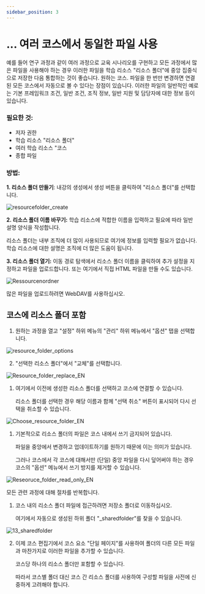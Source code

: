 ```yaml
---
sidebar_position: 3
---
```


# ... 여러 코스에서 동일한 파일 사용

예를 들어 연구 과정과 같이 여러 과정으로 교육 시나리오를 구현하고 모든 과정에서 많은 파일을 사용해야 하는 경우 이러한 파일을 학습 리소스 "리소스 폴더"에 중앙 집중식으로 저장한 다음 통합하는 것이 좋습니다. 원하는 코스. 파일을 한 번만 변경하면 연결된 모든 코스에서 자동으로 볼 수 있다는 장점이 있습니다. 이러한 파일의 일반적인 예로는 기본 프레임워크 조건, 일반 조건, 조직 정보, 일반 지원 및 담당자에 대한 정보 등이 있습니다.

### 필요한 것:

- 저자 권한
- 학습 리소스 "리소스 폴더"
- 여러 학습 리소스 "코스
- 종합 파일

### 방법:

**1. 리소스 폴더 만들기**: 내강의 생성에서 생성 버튼을 클릭하여 "리소스 폴더"를 선택합니다.

![resourcefolder_create](/img/how-to/resourcefolder_create.png)


**2. 리소스 폴더 이름 바꾸기:** 학습 리소스에 적합한 이름을 입력하고 필요에 따라 일반 설명 양식을 작성합니다. 

리소스 폴더는 내부 조직에 더 많이 사용되므로 여기에 정보를 입력할 필요가 없습니다. 학습 리소스에 대한 설명은 조직에 더 많은 도움이 됩니다.

**3. 리소스 폴더 열기:** 이동 경로 탐색에서 리소스 폴더 이름을 클릭하여 추가 설정을 지정하고 파일을 업로드합니다. 또는 여기에서 직접 HTML 파일을 만들 수도 있습니다.

![Ressourcenordner](/img/how-to/Ressourcenordner.png)

많은 파일을 업로드하려면 WebDAV를 사용하십시오.

## 코스에 리소스 폴더 포함

1. 원하는 과정을 열고 "설정" 하위 메뉴의 "관리" 하위 메뉴에서 "옵션" 탭을 선택합니다.

![resource_folder_options](/img/how-to/resource_folder_options.png)

2. "선택한 리소스 폴더"에서 "교체"를 선택합니다.

![Resource_folder_replace_EN](/img/how-to/Resource_folder_replace_EN.png)

1. 여기에서 이전에 생성한 리소스 폴더를 선택하고 코스에 연결할 수 있습니다. 

   리소스 폴더를 선택한 경우 해당 이름과 함께 "선택 취소" 버튼이 표시되어 다시 선택을 취소할 수 있습니다.

![Choose_resource_folder_EN](/img/how-to/Choose_resource_folder_EN.png)

1. 기본적으로 리소스 폴더의 파일은 코스 내에서 쓰기 금지되어 있습니다. 
 
   파일을 중앙에서 변경하고 업데이트하기를 원하기 때문에 이는 의미가 있습니다. 
   
   그러나 코스에서 각 코스에 대해서만 (단일) 중앙 파일을 다시 덮어써야 하는 경우 코스의 "옵션" 메뉴에서 쓰기 방지를 제거할 수 있습니다.

![Reseoruce_folder_read_only_EN](/img/how-to/Reseoruce_folder_read_only_EN.png)

모든 관련 과정에 대해 절차를 반복합니다.


1. 코스 내의 리소스 폴더 파일에 접근하려면 저장소 폴더로 이동하십시오. 

   여기에서 자동으로 생성된 하위 폴더 "_sharedfolder"를 찾을 수 있습니다.

![13_sharedfolder](/img/how-to/13_sharedfolder.png)

2. 이제 코스 편집기에서 코스 요소 "단일 페이지"를 사용하여 폴더의 다른 모든 파일과 마찬가지로 이러한 파일을 추가할 수 있습니다.

   코스당 하나의 리소스 폴더만 포함할 수 있습니다. 

   따라서 코스별 폴더 대신 코스 간 리소스 폴더를 사용하여 구성할 파일을 사전에 신중하게 고려해야 합니다.